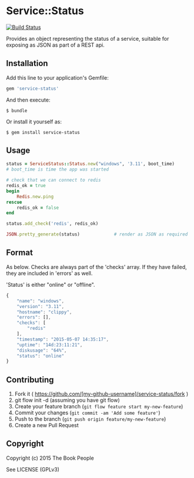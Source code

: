 # Service::Status

[![Build Status](https://travis-ci.org/TheBookPeople/service-status-ruby.svg)](https://travis-ci.org/TheBookPeople/service-status-ruby)

Provides an object representing the status of a service, suitable for exposing
as JSON as part of a REST api.

## Installation

Add this line to your application's Gemfile:

```ruby
gem 'service-status'
```

And then execute:

    $ bundle

Or install it yourself as:

    $ gem install service-status

## Usage

```ruby
status = ServiceStatus::Status.new("windows", '3.11', boot_time)
# boot_time is time the app was started

# check that we can connect to redis
redis_ok = true
begin
	Redis.new.ping
rescue
	redis_ok = false
end

status.add_check('redis', redis_ok)      

JSON.pretty_generate(status)             # render as JSON as required
```
## Format

As below. Checks are always part of the 'checks' array. If they have failed,
they are included in 'errors' as well.

'Status' is either "online" or "offline".

```javascript
{
	"name": "windows",
	"version": "3.11",
	"hostname": "clippy",
	"errors": [],
	"checks": [
		"redis"
	],
	"timestamp": "2015-05-07 14:35:17",
	"uptime": "14d:23:11:21",
	"diskusage": "64%",
	"status": "online"
}

```

## Contributing

1. Fork it ( https://github.com/[my-github-username]/service-status/fork )
2. git flow init -d (assuming you have git flow)
2. Create your feature branch (`git flow feature start my-new-feature`)
3. Commit your changes (`git commit -am 'Add some feature'`)
4. Push to the branch (`git push origin feature/my-new-feature`)
5. Create a new Pull Request

## Copyright

Copyright (c) 2015 The Book People

See LICENSE (GPLv3)
